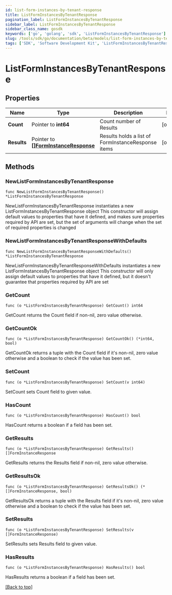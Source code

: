 ```yaml
---
id: list-form-instances-by-tenant-response
title: ListFormInstancesByTenantResponse
pagination_label: ListFormInstancesByTenantResponse
sidebar_label: ListFormInstancesByTenantResponse
sidebar_class_name: gosdk
keywords: ['go', 'golang', 'sdk', 'ListFormInstancesByTenantResponse'] 
slug: /tools/sdk/go/documentation/beta/models/list-form-instances-by-tenant-response
tags: ['SDK', 'Software Development Kit', 'ListFormInstancesByTenantResponse']
---
```


# ListFormInstancesByTenantResponse

## Properties

Name | Type | Description | Notes
------------ | ------------- | ------------- | -------------
**Count** | Pointer to **int64** | Count number of Results | [optional] 
**Results** | Pointer to [**[]FormInstanceResponse**](FormInstanceResponse) | Results holds a list of FormInstanceResponse items | [optional] 

## Methods

### NewListFormInstancesByTenantResponse

`func NewListFormInstancesByTenantResponse() *ListFormInstancesByTenantResponse`

NewListFormInstancesByTenantResponse instantiates a new ListFormInstancesByTenantResponse object
This constructor will assign default values to properties that have it defined,
and makes sure properties required by API are set, but the set of arguments
will change when the set of required properties is changed

### NewListFormInstancesByTenantResponseWithDefaults

`func NewListFormInstancesByTenantResponseWithDefaults() *ListFormInstancesByTenantResponse`

NewListFormInstancesByTenantResponseWithDefaults instantiates a new ListFormInstancesByTenantResponse object
This constructor will only assign default values to properties that have it defined,
but it doesn't guarantee that properties required by API are set

### GetCount

`func (o *ListFormInstancesByTenantResponse) GetCount() int64`

GetCount returns the Count field if non-nil, zero value otherwise.

### GetCountOk

`func (o *ListFormInstancesByTenantResponse) GetCountOk() (*int64, bool)`

GetCountOk returns a tuple with the Count field if it's non-nil, zero value otherwise
and a boolean to check if the value has been set.

### SetCount

`func (o *ListFormInstancesByTenantResponse) SetCount(v int64)`

SetCount sets Count field to given value.

### HasCount

`func (o *ListFormInstancesByTenantResponse) HasCount() bool`

HasCount returns a boolean if a field has been set.

### GetResults

`func (o *ListFormInstancesByTenantResponse) GetResults() []FormInstanceResponse`

GetResults returns the Results field if non-nil, zero value otherwise.

### GetResultsOk

`func (o *ListFormInstancesByTenantResponse) GetResultsOk() (*[]FormInstanceResponse, bool)`

GetResultsOk returns a tuple with the Results field if it's non-nil, zero value otherwise
and a boolean to check if the value has been set.

### SetResults

`func (o *ListFormInstancesByTenantResponse) SetResults(v []FormInstanceResponse)`

SetResults sets Results field to given value.

### HasResults

`func (o *ListFormInstancesByTenantResponse) HasResults() bool`

HasResults returns a boolean if a field has been set.


[[Back to top]](#) 


